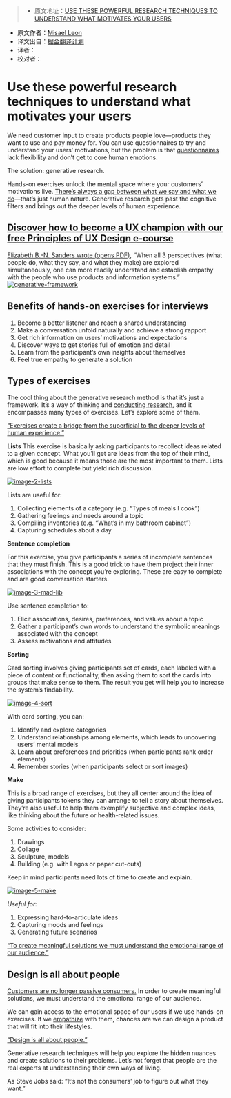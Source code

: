 > * 原文地址：[USE THESE POWERFUL RESEARCH TECHNIQUES TO UNDERSTAND WHAT MOTIVATES YOUR USERS](http://blog.invisionapp.com/generative-research-ux/)
* 原文作者：[Misael Leon](http://blog.invisionapp.com/author/misael-leon/)
* 译文出自：[掘金翻译计划](https://github.com/xitu/gold-miner)
* 译者：
* 校对者：


# Use these powerful research techniques to understand what motivates your users

We need customer input to create products people love—products they want to use and pay money for. You can use questionnaires to try and understand your users’ motivations, but the problem is that [questionnaires](http://blog.invisionapp.com/how-to-create-a-survey/) lack flexibility and don’t get to core human emotions.

The solution: generative research.

Hands-on exercises unlock the mental space where your customers’ motivations live. [There’s always a gap between what we say and what we do](https://twitter.com/intent/tweet?text=%22There%27s+always+a+gap+between+what+we+say+and+what+we+do%22+http%3A%2F%2Fblog.invisionapp.com%2Fgenerative-research-ux%2F+via+%40InVisionApp)—that’s just human nature. Generative research gets past the cognitive filters and brings out the deeper levels of human experience.

## [Discover how to become a UX champion with our free Principles of UX Design e-course](https://www.invisionapp.com/ecourses/principles-of-ux-design)

[Elizabeth B.-N. Sanders wrote (opens PDF)](http://www.maketools.com/articles-papers/FromUsercenteredtoParticipatory_Sanders_%2002.pdf), “When all 3 perspectives (what people do, what they say, and what they make) are explored simultaneously, one can more readily understand and establish empathy with the people who use products and information systems.” 
[![generative-framework](http://s3.amazonaws.com/blog.invisionapp.com/uploads/2016/11/generative-framework.jpg?ver=1)](http://s3.amazonaws.com/blog.invisionapp.com/uploads/2016/11/generative-framework.jpg)
## Benefits of hands-on exercises for interviews

1. Become a better listener and reach a shared understanding
2. Make a conversation unfold naturally and achieve a strong rapport
3. Get rich information on users’ motivations and expectations
4. Discover ways to get stories full of emotion and detail
5. Learn from the participant’s own insights about themselves
6. Feel true empathy to generate a solution

## Types of exercises

The cool thing about the generative research method is that it’s just a framework. It’s a way of thinking and [conducting research](http://blog.invisionapp.com/how-to-conduct-yourself-in-a-ux-research-session/), and it encompasses many types of exercises. Let’s explore some of them. 

[“Exercises create a bridge from the superficial to the deeper levels of human experience.”](https://twitter.com/intent/tweet?text=%22Exercises+create+a+bridge+from+the+superficial+to+the+deeper+levels+of+human+experience.%22+http%3A%2F%2Fblog.invisionapp.com%2Fgenerative-research-ux%2F+via+%40InVisionApp)

**Lists**
This exercise is basically asking participants to recollect ideas related to a given concept. What you’ll get are ideas from the top of their mind, which is good because it means those are the most important to them. Lists are low effort to complete but yield rich discussion.

[![image-2-lists](http://s3.amazonaws.com/blog.invisionapp.com/uploads/2016/11/image-2-lists.jpg?ver=1)](http://s3.amazonaws.com/blog.invisionapp.com/uploads/2016/11/image-2-lists.jpg)

Lists are useful for:

1. Collecting elements of a category (e.g. “Types of meals I cook”)
2. Gathering feelings and needs around a topic
3. Compiling inventories (e.g. “What’s in my bathroom cabinet”)
4. Capturing schedules about a day

**Sentence completion**

For this exercise, you give participants a series of incomplete sentences that they must finish. This is a good trick to have them project their inner associations with the concept you’re exploring. These are easy to complete and are good conversation starters.

[![image-3-mad-lib](http://s3.amazonaws.com/blog.invisionapp.com/uploads/2016/11/image-3-mad-lib.jpg?ver=1)](http://s3.amazonaws.com/blog.invisionapp.com/uploads/2016/11/image-3-mad-lib.jpg)

Use sentence completion to:

1. Elicit associations, desires, preferences, and values about a topic
2. Gather a participant’s own words to understand the symbolic meanings associated with the concept
3. Assess motivations and attitudes

**Sorting**

Card sorting involves giving participants set of cards, each labeled with a piece of content or functionality, then asking them to sort the cards into groups that make sense to them. The result you get will help you to increase the system’s findability.

[![image-4-sort](http://s3.amazonaws.com/blog.invisionapp.com/uploads/2016/11/image-4-sort.jpg?ver=1)](http://s3.amazonaws.com/blog.invisionapp.com/uploads/2016/11/image-4-sort.jpg)

With card sorting, you can:

1. Identify and explore categories 
2. Understand relationships among elements, which leads to uncovering users’ mental models
3. Learn about preferences and priorities (when participants rank order elements)
4. Remember stories (when participants select or sort images)

**Make**

This is a broad range of exercises, but they all center around the idea of giving participants tokens they can arrange to tell a story about themselves. They’re also useful to help them exemplify subjective and complex ideas, like thinking about the future or health-related issues. 

Some activities to consider: 

1. Drawings
2. Collage
3. Sculpture, models
4. Building (e.g. with Legos or paper cut-outs)

Keep in mind participants need lots of time to create and explain. 

[![image-5-make](http://s3.amazonaws.com/blog.invisionapp.com/uploads/2016/11/image-5-make.jpg?ver=1)](http://s3.amazonaws.com/blog.invisionapp.com/uploads/2016/11/image-5-make.jpg)

*Useful for:*

1. Expressing hard-to-articulate ideas
2. Capturing moods and feelings
3. Generating future scenarios

[“To create meaningful solutions we must understand the emotional range of our audience.”](https://twitter.com/intent/tweet?text=%22To+create+meaningful+solutions+we+must+understand+the+emotional+range+of+our+audience.%22+http%3A%2F%2Fblog.invisionapp.com%2Fgenerative-research-ux%2F+via+%40InVisionApp)

## Design is all about people

[Customers are no longer passive consumers.](https://twitter.com/intent/tweet?text=%22Customers+are+no+longer+passive+consumers.%22+http%3A%2F%2Fblog.invisionapp.com%2Fgenerative-research-ux%2F+via+%40InVisionApp) In order to create meaningful solutions, we must understand the emotional range of our audience.

We can gain access to the emotional space of our users if we use hands-on exercises. If we [empathize](http://blog.invisionapp.com/building-user-empathy/) with them, chances are we can design a product that will fit into their lifestyles.

[“Design is all about people.”](https://twitter.com/intent/tweet?text=%22Design+is+all+about+people.%22+http%3A%2F%2Fblog.invisionapp.com%2Fgenerative-research-ux%2F+via+%40InVisionApp)

Generative research techniques will help you explore the hidden nuances and create solutions to their problems. Let’s not forget that people are the real experts at understanding their own ways of living. 

As Steve Jobs said: “It’s not the consumers’ job to figure out what they want.” 

